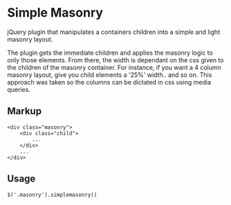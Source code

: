 Simple Masonry
==============

jQuery plugin that manipulates a containers children into a simple and light masonry layout.

The plugin gets the immediate children and applies the masonry logic to only those elements.  From there, the width is dependant on the css given to the children of the masonry container.  For instance, if you want a 4 column masonry layout, give you child elements a '25%' width.. and so on.  This approach was taken so the columns can be dictated in css using media queries.

## Markup
```
<div class="masonry">
	<div class="child">
		...
	</div>
	...
</div>
```

## Usage
```
$('.masonry').simplemasonry()
```
